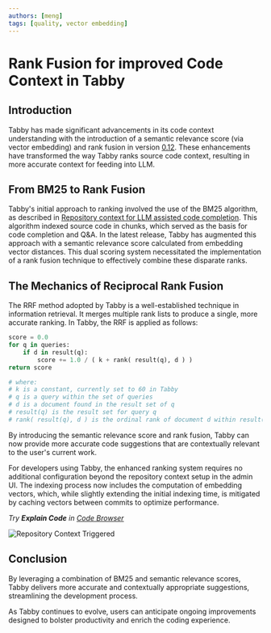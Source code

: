 ```yaml
---
authors: [meng]
tags: [quality, vector embedding]
---
```


# Rank Fusion for improved Code Context in Tabby

## Introduction

Tabby has made significant advancements in its code context understanding with the introduction of a semantic relevance score (via vector embedding) and rank fusion in version [0.12](https://github.com/TabbyML/tabby/releases/tag/v0.12.0). These enhancements have transformed the way Tabby ranks source code context, resulting in more accurate context for feeding into LLM.

## From BM25 to Rank Fusion

Tabby's initial approach to ranking involved the use of the BM25 algorithm, as described in [Repository context for LLM assisted code completion](/blog/2023/10/16/repository-context-for-code-completion/). This algorithm indexed source code in chunks, which served as the basis for code completion and Q&A. In the latest release, Tabby has augmented this approach with a semantic relevance score calculated from embedding vector distances. This dual scoring system necessitated the implementation of a rank fusion technique to effectively combine these disparate ranks.

## The Mechanics of Reciprocal Rank Fusion

The RRF method adopted by Tabby is a well-established technique in information retrieval. It merges multiple rank lists to produce a single, more accurate ranking. In Tabby, the RRF is applied as follows:

```python title="derived from https://www.elastic.co/guide/en/elasticsearch/reference/current/rrf.html"
score = 0.0
for q in queries:
    if d in result(q):
        score += 1.0 / ( k + rank( result(q), d ) )
return score

# where:
# k is a constant, currently set to 60 in Tabby
# q is a query within the set of queries
# d is a document found in the result set of q
# result(q) is the result set for query q
# rank( result(q), d ) is the ordinal rank of document d within result(q)
```

By introducing the semantic relevance score and rank fusion, Tabby can now provide more accurate code suggestions that are contextually relevant to the user's current work.

For developers using Tabby, the enhanced ranking system requires no additional configuration beyond the repository context setup in the admin UI. The indexing process now includes the computation of embedding vectors, which, while slightly extending the initial indexing time, is mitigated by caching vectors between commits to optimize performance.

*Try **Explain Code** in [Code Browser](https://demo.tabbyml.com)*

![Repository Context Triggered](./repository-context-triggered.png)

## Conclusion

By leveraging a combination of BM25 and semantic relevance scores, Tabby delivers more accurate and contextually appropriate suggestions, streamlining the development process.

As Tabby continues to evolve, users can anticipate ongoing improvements designed to bolster productivity and enrich the coding experience.
